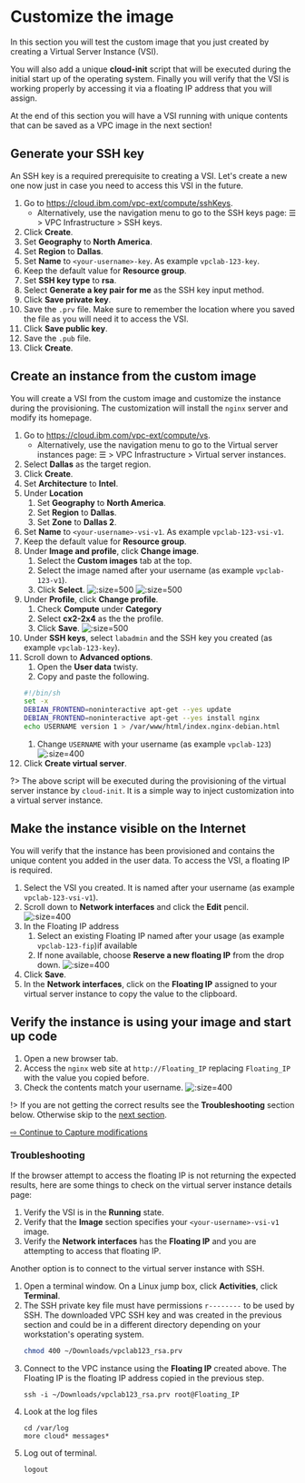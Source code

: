 # Customize the image

In this section you will test the custom image that you just created by creating a Virtual Server Instance (VSI).

You will also add a unique **cloud-init** script that will be executed during the initial start up of the operating system.  Finally you will verify that the VSI is working properly by accessing it via a floating IP address that you will assign.

At the end of this section you will have a VSI running with unique contents that can be saved as a VPC image in the next section!

## Generate your SSH key

An SSH key is a required prerequisite to creating a VSI.  Let's create a new one now just in case you need to access this VSI in the future.

1. Go to https://cloud.ibm.com/vpc-ext/compute/sshKeys.
   * Alternatively, use the navigation menu to go to the SSH keys page: ☰ > VPC Infrastructure > SSH keys.
1. Click **Create**.
1. Set **Geography** to **North America**.
1. Set **Region** to **Dallas**.
1. Set **Name** to `<your-username>-key`. As example `vpclab-123-key`.
1. Keep the default value for **Resource group**.
1. Set **SSH key type** to **rsa**.
1. Select **Generate a key pair for me** as the SSH key input method.
1. Click **Save private key**.
1. Save the `.prv` file. Make sure to remember the location where you saved the file as you will need it to access the VSI.
1. Click **Save public key**.
1. Save the `.pub` file.
1. Click **Create**.

## Create an instance from the custom image

You will create a VSI from the custom image and customize the instance during the provisioning. The customization will install the `nginx` server and modify its homepage.

1. Go to https://cloud.ibm.com/vpc-ext/compute/vs.
   * Alternatively, use the navigation menu to go to the Virtual server instances page: ☰ > VPC Infrastructure > Virtual server instances.
1. Select **Dallas** as the target region.
1. Click **Create**.
1. Set **Architecture** to **Intel**.
1. Under **Location**
   1. Set **Geography** to **North America**.
   1. Set **Region** to **Dallas**.
   1. Set **Zone** to **Dallas 2**.
1. Set **Name** to `<your-username>-vsi-v1`. As example `vpclab-123-vsi-v1`.
1. Keep the default value for **Resource group**.
1. Under **Image and profile**, click **Change image**.
   1. Select the **Custom images** tab at the top.
   1. Select the image named after your username (as example `vpclab-123-v1`).
   1. Click **Select**.
   ![](images/20-vsi-change-image.png ':size=500')
   ![](images/20-vsi-custom.png ':size=500')
1. Under **Profile**, click **Change profile**.
   1. Check **Compute** under **Category**
   1. Select **cx2-2x4** as the the profile.
   1. Click **Save**.
   ![](images/20-select-profile.png ':size=500')
1. Under **SSH keys**, select `labadmin` and the SSH key you created (as example `vpclab-123-key`).
1. Scroll down to **Advanced options**.
   1. Open the **User data** twisty.
   1. Copy and paste the following.  
   ```sh
   #!/bin/sh
   set -x
   DEBIAN_FRONTEND=noninteractive apt-get --yes update
   DEBIAN_FRONTEND=noninteractive apt-get --yes install nginx
   echo USERNAME version 1 > /var/www/html/index.nginx-debian.html
   ```
   1. Change `USERNAME` with your username (as example `vpclab-123`)
  ![](images/20-vsi-user-data.png ':size=400')
1. Click **Create virtual server**.

?> The above script will be executed during the provisioning of the virtual server instance by `cloud-init`. It is a simple way to inject customization into a virtual server instance.

## Make the instance visible on the Internet

You will verify that the instance has been provisioned and contains the unique content you added in the user data. To access the VSI, a floating IP is required.

1. Select the VSI you created. It is named after your username (as example `vpclab-123-vsi-v1`).
1. Scroll down to **Network interfaces** and click the **Edit** pencil.
  ![](images/20-fip.png ':size=400')
1. In the Floating IP address
   1. Select an existing Floating IP named after your usage (as example `vpclab-123-fip`)if available
   1. If none available, choose **Reserve a new floating IP** from the drop down.
      ![](images/20-fip-select.png ':size=400')
1. Click **Save**.
1. In the **Network interfaces**, click on the **Floating IP** assigned to your virtual server instance to copy the value to the clipboard.

## Verify the instance is using your image and start up code

1. Open a new browser tab.
1. Access the `nginx` web site at `http://Floating_IP` replacing `Floating_IP` with the value you copied before.
1. Check the contents match your username.
   ![](images/20-nginx.png ':size=400')

!> If you are not getting the correct results see the **Troubleshooting** section below. Otherwise skip to the [next section](30-capture-modifications.md).

[⇨ Continue to Capture modifications](30-capture-modifications.md)

### Troubleshooting

If the browser attempt to access the floating IP is not returning the expected results, here are some things to check on the virtual server instance details page:
1. Verify the VSI is in the **Running** state.
1. Verify that the **Image** section specifies your `<your-username>-vsi-v1` image.
1. Verify the **Network interfaces** has the **Floating IP** and you are attempting to access that floating IP.

Another option is to connect to the virtual server instance with SSH.
1. Open a terminal window.  On a Linux jump box, click **Activities**, click **Terminal**.
1. The SSH private key file must have permissions `r--------` to be used by SSH. The downloaded VPC SSH key and was created in the previous section and could be in a different directory depending on your workstation's operating system.
   ```sh
   chmod 400 ~/Downloads/vpclab123_rsa.prv
   ```
1. Connect to the VPC instance using the **Floating IP** created above. The Floating IP is the floating IP address copied in the previous step.
   ```
   ssh -i ~/Downloads/vpclab123_rsa.prv root@Floating_IP
   ```
1. Look at the log files
   ```
   cd /var/log
   more cloud* messages*
   ```
1. Log out of terminal.
   ```
   logout
   ```

